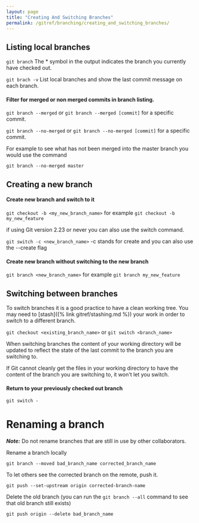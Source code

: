 ```yaml
---
layout: page
title: "Creating And Switching Branches"
permalink: /gitref/branching/creating_and_switching_branches/
---
```


[comment]: <> (TODO: REV MARKER)

## Listing local branches

`git branch` The * symbol in the output indicates the branch you currently have checked out.

`git brach -v` List local branches and show the last commit message on each branch.

#### Filter for merged or non merged commits in branch listing.  

`git branch --merged` or `git branch --merged [commit]` for a specific commit.

`git branch --no-merged` or `git branch --no-merged [commit]` for a specific commit.

[comment]: <> (TODO: What is the use case for the above commands?  Need to experiment and figure out)

For example to see what has not been merged into the master branch you would use the command

`git branch --no-merged master`

## Creating a new branch

#### Create new branch and switch to it
 
`git checkout -b <my_new_branch_name>` for example `git checkout -b my_new_feature`

if using Git version 2.23 or never you can also use the switch command.

`git switch -c <new_branch_name>` -c stands for create and you can also use the --create flag

#### Create new branch without switching to the new branch

`git branch <new_branch_name>` for example `git branch my_new_feature`

## Switching between branches

To switch branches it is a good practice to have a clean working tree.  You may need to [stash]({% link gitref/stashing.md %}) your work in order to switch to a different branch.
 
`git checkout <existing_branch_name>` or `git switch <branch_name>`

When switching branches the content of your working directory will be updated to reflect the state of the last commit to the branch you are switching to.

If Git cannot cleanly get the files in your working directory to have the content of the branch you are switching to, it won't let you switch.

#### Return to your previously checked out branch 

`git switch -`

# Renaming a branch

***Note:*** Do not rename branches that are still in use by other collaborators.

Rename a branch locally

`git branch --moved bad_branch_name corrected_branch_name`

To let others see the corrected branch on the remote, push it.

`git push --set-upstream origin corrected-branch-name`

Delete the old branch (you can run the `git branch --all` command to see that old branch still exists)

`git push origin --delete bad_branch_name`